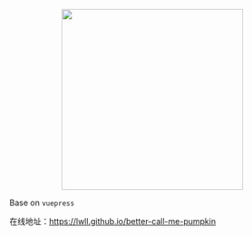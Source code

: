 <p align="center">
  <img width="320" src="https://wpimg.wallstcn.com/9e77e0ae-3018-45a2-bf9f-1a4c88dd300a.svg">
</p>

Base on `vuepress`

在线地址：https://lwll.github.io/better-call-me-pumpkin


<!-- gitee 访问地址(github.io 有时候在国内访问会很慢)：https://panjiachen.gitee.io/awesome-bookmarks/ -->

